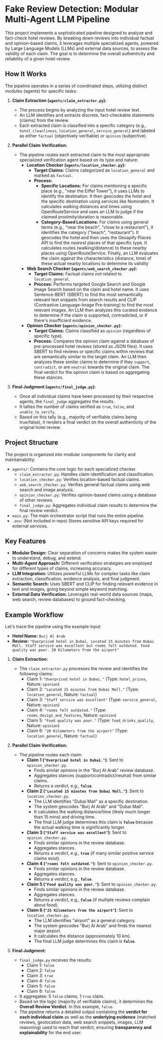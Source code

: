 # Fake Review Detection: Modular Multi-Agent LLM Pipeline

This project implements a sophisticated pipeline designed to analyze and fact-check hotel reviews. By breaking down reviews into individual factual and opinion-based claims, it leverages multiple specialized agents, powered by Large Language Models (LLMs) and external data sources, to assess the validity of each claim. The goal is to determine the overall authenticity and reliability of a given hotel review.

## How It Works

The pipeline operates in a series of coordinated steps, utilizing distinct modules (agents) for specific tasks:

1.  **Claim Extraction (`agents/claim_extractor.py`):**
    *   The process begins by analyzing the input hotel review text.
    *   An LLM identifies and extracts discrete, fact-checkable statements (claims) from the review.
    *   Each extracted claim is classified into a specific category (e.g., `hotel_cleanliness`, `location_general`, `service_general`) and labeled as either `factual` (objectively verifiable) or `opinion` (subjective).

2.  **Parallel Claim Verification:**
    *   The pipeline routes each extracted claim to the most appropriate specialized verification agent based on its type and nature:
        *   **Location Checker (`agents/location_checker.py`):**
            *   **Target Claims:** Claims categorized as `location_general` and marked as `factual`.
            *   **Process:**
                *   **Specific Locations:** For claims mentioning a specific place (e.g., "near the Eiffel Tower"), it uses LLMs to identify the destination. It then geocodes the hotel and the specific destination using services like Nominatim. It calculates walking distances and times using OpenRouteService and uses an LLM to judge if the claimed proximity/duration is reasonable.
                *   **Category-Based Locations:** For claims using general terms (e.g., "near the beach", "close to a restaurant"), it identifies the category ("beach", "restaurant"). It geocodes the hotel and then uses the Geoapify Places API to find the *nearest* places of that specific type. It calculates routes (walking/distance) to these nearby places using OpenRouteService. Finally, an LLM evaluates the claim against the characteristics (distance, time) of these actual nearby locations to determine its validity
        *   **Web Search Checker (`agents/web_search_checker.py`):**
            *   **Target Claims:** Factual claims *not* related to `location_general`.
            *   **Process:** Performs targeted Google Search and Google Image Search based on the claim and hotel name. It uses Sentence-BERT (SBERT) to find the most semantically relevant text snippets from search results and CLIP (Contrastive Language-Image Pre-training) to find the most relevant images. An LLM then analyzes this curated evidence to determine if the claim is supported, contradicted, or if there's insufficient evidence.
        *   **Opinion Checker (`agents/opinion_checker.py`):**
            *   **Target Claims:** Claims classified as `opinion` (regardless of specific type).
            *   **Process:** Compares the opinion claim against a database of pre-processed hotel reviews (stored as JSON files). It uses SBERT to find reviews or specific claims within reviews that are semantically similar to the target claim. An LLM then analyzes these similar claims to determine if they `support`, `contradict`, or are `neutral` towards the original claim. The final verdict for the opinion claim is based on aggregating these stances.

3.  **Final Judgment (`agents/final_judge.py`):**
    *   Once all individual claims have been processed by their respective agents, the `final_judge` aggregates the results.
    *   It tallies the number of claims verified as `true`, `false`, and `unable_to_verify`.
    *   Based on this tally (e.g., majority of verifiable claims being true/false), it renders a final verdict on the overall authenticity of the original hotel review.

## Project Structure

The project is organized into modular components for clarity and maintainability:

*   `agents/`: Contains the core logic for each specialized checker.
    *   `claim_extractor.py`: Handles claim identification and classification.
    *   `location_checker.py`: Verifies location-based factual claims.
    *   `web_search_checker.py`: Verifies general factual claims using web search and image analysis.
    *   `opinion_checker.py`: Verifies opinion-based claims using a database of other reviews.
    *   `final_judge.py`: Aggregates individual claim results to determine the final review verdict.
*   `main.py`: The main orchestrator script that runs the entire pipeline.
*   `.env`: (Not included in repo) Stores sensitive API keys required for external services.

## Key Features

*   **Modular Design:** Clear separation of concerns makes the system easier to understand, debug, and extend.
*   **Multi-Agent Approach:** Different verification strategies are employed for different types of claims, increasing accuracy.
*   **LLM Integration:** Utilizes powerful LLMs for complex tasks like claim extraction, classification, evidence analysis, and final judgment.
*   **Semantic Search:** Uses SBERT and CLIP for finding relevant evidence in text and images, going beyond simple keyword matching.
*   **External Data Verification:** Leverages real-world data sources (maps, web search, review databases) to ground fact-checking.



## Example Workflow

Let's trace the pipeline using the example input:

*   **Hotel Name:** `Burj Al Arab`
*   **Review:** `"Overpriced hotel in Dubai. Located 15 minutes from Dubai Mall. Staff service was excellent but rooms felt outdated. Food quality was poor. 20 Kilometers from the airport"`

1.  **Claim Extraction:**
    *   The `claim_extractor.py` processes the review and identifies the following claims:
        *   Claim 1: `"Overpriced hotel in Dubai."` (Type: `hotel_prices`, Nature: `opinion`)
        *   Claim 2: `"Located 15 minutes from Dubai Mall."` (Type: `location_general`, Nature: `factual`)
        *   Claim 3: `"Staff service was excellent"` (Type: `service_general`, Nature: `opinion`)
        *   Claim 4: `"rooms felt outdated."` (Type: `rooms_design_and_features`, Nature: `opinion`)
        *   Claim 5: `"Food quality was poor."` (Type: `food_drinks_quality`, Nature: `opinion`)
        *   Claim 6: `"20 Kilometers from the airport"` (Type: `location_general`, Nature: `factual`)

2.  **Parallel Claim Verification:**
    *   The pipeline routes each claim:
        *   **Claim 1 (`"Overpriced hotel in Dubai."`)**: Sent to `opinion_checker.py`.
            *   Finds similar opinions in the "Burj Al Arab" review database.
            *   Aggregates stances (support/contradict/neutral) from similar claims.
            *   Returns a verdict, e.g., **`false`**.
        *   **Claim 2 (`"Located 15 minutes from Dubai Mall."`)**: Sent to `location_checker.py`.
            *   The LLM identifies "Dubai Mall" as a specific destination.
            *   The system geocodes "Burj Al Arab" and "Dubai Mall".
            *   It calculates the walking distance/time (likely much longer than 15 mins) and driving time.
            *   The final LLM judge determines this claim is **`false`** because the actual walking time is significantly longer.
        *   **Claim 3 (`"Staff service was excellent"`)**: Sent to `opinion_checker.py`.
            *   Finds similar opinions in the review database.
            *   Aggregates stances.
            *   Returns a verdict, e.g., **`true`** (if many similar positive service claims exist). 
        *   **Claim 4 (`"rooms felt outdated."`)**: Sent to `opinion_checker.py`.
            *   Finds similar opinions in the review database.
            *   Aggregates stances.
            *   Returns a verdict, e.g., **`false`**.     
        *   **Claim 5 (`"Food quality was poor."`)**: Sent to `opinion_checker.py`.
            *   Finds similar opinions in the review database.
            *   Aggregates stances.
            *   Returns a verdict, e.g., **`false`** (if multiple reviews complain about food).                  
        *   **Claim 6 (`"25 Kilometers from the airport"`)**: Sent to `location_checker.py`.
            *   The LLM identifies "airport" as a general category.
            *   The system geocodes "Burj Al Arab" and finds the nearest major airport.
            *   It calculates the distance (approximately 10 km).
            *   The final LLM judge determines this claim is **`false`**.

3.  **Final Judgment:**
    *   `final_judge.py` receives the results:
        *   Claim 1: `false`
        *   Claim 2: `false`
        *   Claim 3: `true`
        *   Claim 4: `false`
        *   Claim 5: `false`
        *   Claim 6: `false`
    *   It aggregates: 5 `false` claims, 1 `true` claim.
    *   Based on the logic (majority of verifiable claims), it determines the **Overall Review Verdict**. In this example, `false`.
    *   The pipeline returns a detailed output containing the **verdict for each individual claim** as well as the **underlying evidence** (matched reviews, geolocation data, web search snippets, images, LLM reasoning) used to reach that verdict, ensuring **transparency and explainability** for the end user.